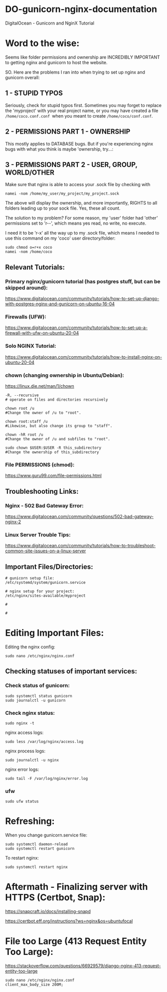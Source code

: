 # DO-gunicorn-nginx-documentation
DigitalOcean - Gunicorn and NginX Tutorial

# Word to the wise:

Seems like folder permissions and ownership are INCREDIBLY IMPORTANT to getting nginx and gunicorn to host the website. 

SO. Here are the problems I ran into when trying to set up nginx and gunicorn overall:

## 1 - STUPID TYPOS
Seriously, check for stupid typos first. Sometimes you may forget to replace the 'myproject' with your real project name, or you may have created a file ```/home/coco.conf.conf ```when you meant to create ```/home/coco/conf.conf```.

## 2 - PERMISSIONS PART 1 - OWNERSHIP
This mostly applies to DATABASE bugs. But if you're experiencing nginx bugs with what you think is maybe 'ownership, try...:

## 3 - PERMISSIONS PART 2 - USER, GROUP, WORLD/OTHER
Make sure that nginx is able to access your .sock file by checking with
```
namei -nom /home/my_user/my_project/my_project.sock
```
The above will display the ownership, and more importantly, RIGHTS to all folders leading up to your sock file. Yes, these all count.

The solution to my problem? For some reason, my 'user' folder had 'other' permissions set to 'r--', which means yes read, no write, no execute.

I need it to be 'r-x' all the way up to my .sock file, which means I needed to use this command on my 'coco' user directory/folder:
```
sudo chmod o=r+x coco
namei -nom /home/coco 
```

## Relevant Tutorials:

### Primary nginx/gunicorn tutorial (has postgres stuff, but can be skipped around):
https://www.digitalocean.com/community/tutorials/how-to-set-up-django-with-postgres-nginx-and-gunicorn-on-ubuntu-16-04

### Firewalls (UFW):
https://www.digitalocean.com/community/tutorials/how-to-set-up-a-firewall-with-ufw-on-ubuntu-20-04

### Solo NGINX Tutorial:
https://www.digitalocean.com/community/tutorials/how-to-install-nginx-on-ubuntu-20-04

### chown (changing ownership in Ubuntu/Debian):
https://linux.die.net/man/1/chown

```
-R, --recursive
# operate on files and directories recursively

chown root /u
#Change the owner of /u to "root".

chown root:staff /u
#Likewise, but also change its group to "staff".

chown -hR root /u
#Change the owner of /u and subfiles to "root".

sudo chown $USER:$USER -R this_subdirectory
#Change the ownership of this_subdirectory

```

### File PERMISSIONS (chmod):
https://www.guru99.com/file-permissions.html


## Troubleshooting Links:

### Nginx - 502 Bad Gateway Error:
https://www.digitalocean.com/community/questions/502-bad-gateway-nginx-2

### Linux Server Trouble Tips:
https://www.digitalocean.com/community/tutorials/how-to-troubleshoot-common-site-issues-on-a-linux-server

## Important Files/Directories:

```
# gunicorn setup file:
/etc/systemd/system/gunicorn.service

# nginx setup for your project:
/etc/nginx/sites-available/myproject

#

#
```

# Editing Important Files:

Editing the nginx config:
```
sudo nano /etc/nginx/nginx.conf
```

## Checking statuses of important services:


### Check status of gunicorn:
```
sudo systemctl status gunicorn
sudo journalctl -u gunicorn
```

### Check nginx status:
```
sudo nginx -t
```

nginx access logs:
```
sudo less /var/log/nginx/access.log
```

nginx process logs:
```
sudo journalctl -u nginx
```

nginx error logs:
```
sudo tail -F /var/log/nginx/error.log
```

### ufw

```
sudo ufw status
```


# Refreshing:

When you change gunicorn.service file:
```
sudo systemctl daemon-reload
sudo systemctl restart gunicorn
```

To restart nginx:
```
sudo systemctl restart nginx
```


# Aftermath - Finalizing server with HTTPS (Certbot, Snap):

https://snapcraft.io/docs/installing-snapd

https://certbot.eff.org/instructions?ws=nginx&os=ubuntufocal

# File too Large (413 Request Entity Too Large):

https://stackoverflow.com/questions/66929579/django-nginx-413-request-entity-too-large

```
sudo nano /etc/nginx/nginx.conf
client_max_body_size 200M;
```
